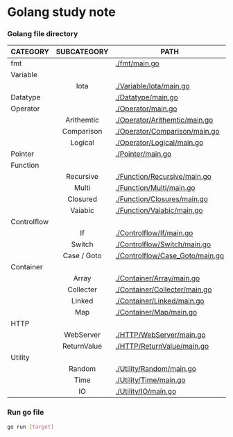 # Golang study note

### Golang file directory

| CATEGORY    | SUBCATEGORY | PATH                                                               |
| ----------- | :---------: | ------------------------------------------------------------------ |
| fmt         |             | [./fmt/main.go](./fmt/main.go)                                     |
| Variable    |             |                                                                    |
|             |    Iota     | [./Variable/Iota/main.go](./Variable/Iota/main.go)                 |
| Datatype    |             | [./Datatype/main.go](./Datatype/main.go)                           |
| Operator    |             | [./Operator/main.go](./Operator/main.go)                           |
|             | Arithemtic  | [./Operator/Arithemtic/main.go](./Operator/Arithemtic/main.go)     |
|             | Comparison  | [./Operator/Comparison/main.go](./Operator/Comparison/main.go)     |
|             |   Logical   | [./Operator/Logical/main.go](./Operator/Logical/main.go)           |
| Pointer     |             | [./Pointer/main.go](./Pointer/main.go)                             |
| Function    |             |                                                                    |
|             |  Recursive  | [./Function/Recursive/main.go](./Function/Recursive/main.go)       |
|             |    Multi    | [./Function/Multi/main.go](./Function/Multi/main.go)               |
|             |  Closured   | [./Function/Closures/main.go](./Function/Closures/main.go)         |
|             |   Vaiabic   | [./Function/Vaiabic/main.go](./Function/Vaiabic/main.go)           |
| Controlflow |             |                                                                    |
|             |     If      | [./Controlflow/If/main.go](./Controlflow/If/main.go)               |
|             |   Switch    | [./Controlflow/Switch/main.go](./Controlflow/Switch/main.go)       |
|             | Case / Goto | [./Controlflow/Case_Goto/main.go](./Controlflow/Case_Goto/main.go) |
| Container   |             |                                                                    |
|             |    Array    | [./Container/Array/main.go](./Container/Array/main.go)             |
|             |  Collecter  | [./Container/Collecter/main.go](./Container/Collecter/main.go)     |
|             |   Linked    | [./Container/Linked/main.go](./Container/Linked/main.go)           |
|             |     Map     | [./Container/Map/main.go](./Container/Map/main.go)                 |
| HTTP        |             |                                                                    |
|             |  WebServer  | [./HTTP/WebServer/main.go](./HTTP/WebServer/main.go)               |
|             | ReturnValue | [./HTTP/ReturnValue/main.go](./HTTP/ReturnValue/main.go)           |
| Utility     |             |                                                                    |
|             |   Random    | [./Utility/Random/main.go](./Utility/Random/main.go)               |
|             |    Time     | [./Utility/Time/main.go](./Utility/Time/main.go)                   |
|             |     IO      | [./Utility/IO/main.go](./Utility/IO/main.go)                       |

### Run go file
```bash
go run [target]
```